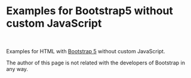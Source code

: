 # Examples for Bootstrap5 without custom JavaScript #

<br>

Examples for HTML with [Bootstrap 5](https://getbootstrap.com/) without custom JavaScript.

The author of this page is not related with the developers of Bootstrap in any way.

<br>
